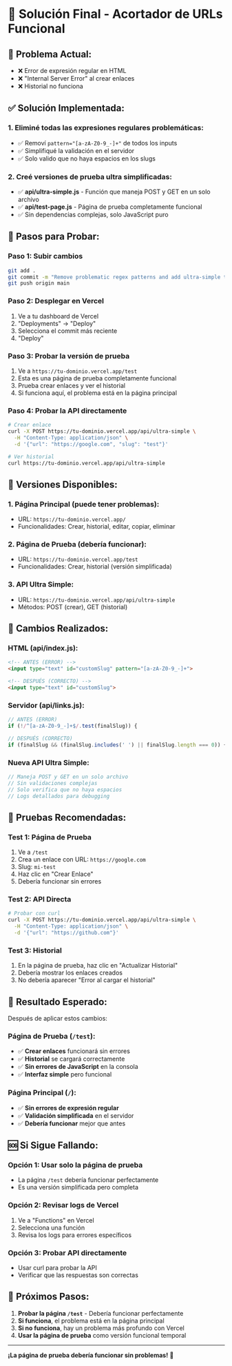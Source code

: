 # 🚀 Solución Final - Acortador de URLs Funcional

## 🚨 **Problema Actual:**
- ❌ Error de expresión regular en HTML
- ❌ "Internal Server Error" al crear enlaces
- ❌ Historial no funciona

## ✅ **Solución Implementada:**

### **1. Eliminé todas las expresiones regulares problemáticas:**
- ✅ Removí `pattern="[a-zA-Z0-9_-]+"` de todos los inputs
- ✅ Simplifiqué la validación en el servidor
- ✅ Solo valido que no haya espacios en los slugs

### **2. Creé versiones de prueba ultra simplificadas:**
- ✅ **api/ultra-simple.js** - Función que maneja POST y GET en un solo archivo
- ✅ **api/test-page.js** - Página de prueba completamente funcional
- ✅ Sin dependencias complejas, solo JavaScript puro

## 🧪 **Pasos para Probar:**

### **Paso 1: Subir cambios**
```bash
git add .
git commit -m "Remove problematic regex patterns and add ultra-simple test version"
git push origin main
```

### **Paso 2: Desplegar en Vercel**
1. Ve a tu dashboard de Vercel
2. "Deployments" → "Deploy"
3. Selecciona el commit más reciente
4. "Deploy"

### **Paso 3: Probar la versión de prueba**
1. Ve a `https://tu-dominio.vercel.app/test`
2. Esta es una página de prueba completamente funcional
3. Prueba crear enlaces y ver el historial
4. Si funciona aquí, el problema está en la página principal

### **Paso 4: Probar la API directamente**
```bash
# Crear enlace
curl -X POST https://tu-dominio.vercel.app/api/ultra-simple \
  -H "Content-Type: application/json" \
  -d '{"url": "https://google.com", "slug": "test"}'

# Ver historial
curl https://tu-dominio.vercel.app/api/ultra-simple
```

## 🎯 **Versiones Disponibles:**

### **1. Página Principal (puede tener problemas):**
- URL: `https://tu-dominio.vercel.app/`
- Funcionalidades: Crear, historial, editar, copiar, eliminar

### **2. Página de Prueba (debería funcionar):**
- URL: `https://tu-dominio.vercel.app/test`
- Funcionalidades: Crear, historial (versión simplificada)

### **3. API Ultra Simple:**
- URL: `https://tu-dominio.vercel.app/api/ultra-simple`
- Métodos: POST (crear), GET (historial)

## 🔧 **Cambios Realizados:**

### **HTML (api/index.js):**
```html
<!-- ANTES (ERROR) -->
<input type="text" id="customSlug" pattern="[a-zA-Z0-9_-]+">

<!-- DESPUÉS (CORRECTO) -->
<input type="text" id="customSlug">
```

### **Servidor (api/links.js):**
```javascript
// ANTES (ERROR)
if (!/^[a-zA-Z0-9_-]+$/.test(finalSlug)) {

// DESPUÉS (CORRECTO)
if (finalSlug && (finalSlug.includes(' ') || finalSlug.length === 0)) {
```

### **Nueva API Ultra Simple:**
```javascript
// Maneja POST y GET en un solo archivo
// Sin validaciones complejas
// Solo verifica que no haya espacios
// Logs detallados para debugging
```

## 🧪 **Pruebas Recomendadas:**

### **Test 1: Página de Prueba**
1. Ve a `/test`
2. Crea un enlace con URL: `https://google.com`
3. Slug: `mi-test`
4. Haz clic en "Crear Enlace"
5. Debería funcionar sin errores

### **Test 2: API Directa**
```bash
# Probar con curl
curl -X POST https://tu-dominio.vercel.app/api/ultra-simple \
  -H "Content-Type: application/json" \
  -d '{"url": "https://github.com"}'
```

### **Test 3: Historial**
1. En la página de prueba, haz clic en "Actualizar Historial"
2. Debería mostrar los enlaces creados
3. No debería aparecer "Error al cargar el historial"

## 🎉 **Resultado Esperado:**

Después de aplicar estos cambios:

### **Página de Prueba (`/test`):**
- ✅ **Crear enlaces** funcionará sin errores
- ✅ **Historial** se cargará correctamente
- ✅ **Sin errores de JavaScript** en la consola
- ✅ **Interfaz simple** pero funcional

### **Página Principal (`/`):**
- ✅ **Sin errores de expresión regular**
- ✅ **Validación simplificada** en el servidor
- ✅ **Debería funcionar** mejor que antes

## 🆘 **Si Sigue Fallando:**

### **Opción 1: Usar solo la página de prueba**
- La página `/test` debería funcionar perfectamente
- Es una versión simplificada pero completa

### **Opción 2: Revisar logs de Vercel**
1. Ve a "Functions" en Vercel
2. Selecciona una función
3. Revisa los logs para errores específicos

### **Opción 3: Probar API directamente**
- Usar curl para probar la API
- Verificar que las respuestas son correctas

## 🎯 **Próximos Pasos:**

1. **Probar la página `/test`** - Debería funcionar perfectamente
2. **Si funciona**, el problema está en la página principal
3. **Si no funciona**, hay un problema más profundo con Vercel
4. **Usar la página de prueba** como versión funcional temporal

---

**¡La página de prueba debería funcionar sin problemas!** 🚀
